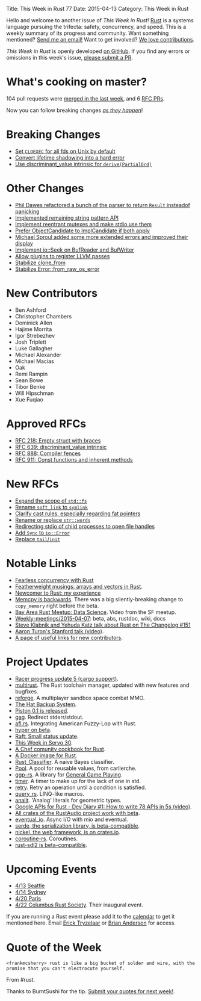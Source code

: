 Title: This Week in Rust 77
Date: 2015-04-13
Category: This Week in Rust

Hello and welcome to another issue of *This Week in Rust*!
[Rust](http://rust-lang.org) is a systems language pursuing the trifecta:
safety, concurrency, and speed. This is a weekly summary of its progress and
community. Want something mentioned? [Send me an
email!](mailto:corey@octayn.net?subject=This%20Week%20in%20Rust%20Suggestion)
Want to get involved? [We love
contributions](https://github.com/rust-lang/rust/wiki/Note-guide-for-new-contributors).

*This Week in Rust* is openly developed [on GitHub](https://github.com/cmr/this-week-in-rust).
If you find any errors or omissions in this week's issue, [please submit a PR](https://github.com/cmr/this-week-in-rust/pulls).

# What's cooking on master?

104 pull requests were [merged in the last week][merged], and 6 [RFC PRs][rfcs].

[merged]: https://github.com/rust-lang/rust/pulls?q=is%3Apr+is%3Amerged+merged%3A2015-04-06..2015-04-13
[rfcs]: https://github.com/rust-lang/rfcs/pulls?q=is%3Apr+is%3Amerged+merged%3A2015-04-06..2015-04-13

Now you can follow breaking changes *[as they happen][BitRust]*!

[BitRust]: http://rawgit.com/mrmonday/bitrust/gh-pages/index.html

# Breaking Changes

* [Set `CLOEXEC` for all fds on Unix by default](https://github.com/rust-lang/rust/pull/24034)
* [Convert lifetime shadowing into a hard error](https://github.com/rust-lang/rust/pull/24057)
* [Use discriminant_value intrinsic for `derive(PartialOrd)`](https://github.com/rust-lang/rust/pull/24270)

# Other Changes

* [Phil Dawes refactored a bunch of the parser to return `Result` insteadof panicking](https://github.com/rust-lang/rust/pull/23857)
* [Implemented remaining string pattern API](https://github.com/rust-lang/rust/pull/23952)
* [Implement reentrant mutexes and make stdio use them](https://github.com/rust-lang/rust/pull/24029)
* [Prefer ObjectCandidate to ImplCandidate if both apply](https://github.com/rust-lang/rust/pull/24056)
* [Michael Sproul added some more extended errors and improved their display](https://github.com/rust-lang/rust/pull/24143)
* [Implement io::Seek on BufReader and BufWriter](https://github.com/rust-lang/rust/pull/24176)
* [Allow plugins to register LLVM passes](https://github.com/rust-lang/rust/pull/24207)
* [Stabilize clone_from](https://github.com/rust-lang/rust/pull/24215)
* [Stabilize Error::from_raw_os_error](https://github.com/rust-lang/rust/pull/24216)

# New Contributors

* Ben Ashford
* Christopher Chambers
* Dominick Allen
* Hajime Morrita
* Igor Strebezhev
* Josh Triplett
* Luke Gallagher
* Michael Alexander
* Michael Macias
* Oak
* Remi Rampin
* Sean Bowe
* Tibor Benke
* Will Hipschman
* Xue Fuqiao

# Approved RFCs

* [RFC 218: Empty struct with braces](https://github.com/rust-lang/rfcs/pull/218)
* [RFC 639: discriminant_value intrinsic](https://github.com/rust-lang/rfcs/pull/639)
* [RFC 888: Compiler fences](https://github.com/rust-lang/rfcs/blob/master/text/0888-compiler-fence-intrinsics.md)
* [RFC 911: Const functions and inherent methods](https://github.com/rust-lang/rfcs/blob/master/text/0911-const-fn.md)

# New RFCs

* [Expand the scope of `std::fs`](https://github.com/rust-lang/rfcs/pull/1044)
* [Rename `soft_link` to `symlink`](https://github.com/rust-lang/rfcs/pull/1048)
* [Clarify cast rules, especially regarding fat pointers](https://github.com/rust-lang/rfcs/pull/1052)
* [Rename or replace `str::words`](https://github.com/rust-lang/rfcs/pull/1054)
* [Redirecting stdio of child processes to open file handles](https://github.com/rust-lang/rfcs/pull/1055)
* [Add `Sync` to `io::Error`](https://github.com/rust-lang/rfcs/pull/1057)
* [Replace `tail`/`init`](https://github.com/rust-lang/rfcs/pull/1058)

# Notable Links

* [Fearless concurrency with Rust](http://blog.rust-lang.org/2015/04/10/Fearless-Concurrency.html)
* [Featherweight musings: arrays and vectors in Rust](http://featherweightmusings.blogspot.com/2015/04/new-tutorial-arrays-and-vectors-in-rust.html).
* [Newcomer to Rust: my experience](http://internals.rust-lang.org/t/newcomer-to-rust-my-experience/1816/1)
* [Memcpy is
  backwards](http://internals.rust-lang.org/t/memcpy-is-backwards/1797). There
  was a big silently-breaking change to `copy_memory` right before the
  beta.
* [Bay Area Rust Meetup: Data Science](https://air.mozilla.org/bay-area-rust-meetup-april-2015/). Video from the SF meetup.
* [Weekly-meetings/2015-04-07][mtg]: beta, abs, rustdoc, wiki, docs
* [Steve Klabnik and Yehuda Katz talk about Rust on The Changelog #151](https://thechangelog.com/151/)
* [Aaron Turon's Stanford talk (video)](https://www.youtube.com/watch?v=O5vzLKg7y-k).
* [A page of useful links for new contributors](http://www.ncameron.org/rust.html).

[mtg]: https://github.com/rust-lang/meeting-minutes/blob/master/weekly-meetings/2015-04-07.md

# Project Updates

* [Racer progress update 5 (cargo support)](http://phildawes.net/blog/2015/04/05/racer5/).
* [multirust](http://users.rust-lang.org/t/multirust-0-0-3/954). The Rust toolchain manager, updated with new features and bugfixes.
* [reforge](https://github.com/tedsta/reforge). A multiplayer sandbox space combat MMO.
* [The Hat Backup System](https://github.com/google/hat-backup).
* [Piston 0.1 is released](http://blog.piston.rs/2015/04/07/piston-0.1/).
* [gag](https://crates.io/crates/gag). Redirect stderr/stdout.
* [afl.rs](https://github.com/kmcallister/afl.rs). Integrating American Fuzzy-Lop with Rust.
* [hyper on beta](http://seanmonstar.com/post/115873169212/hyper-on-beta).
* [Raft: Small status update](http://hoverbear.org/2015/04/09/raft-the-next-generation-3/).
* [This Week in Servo 30](http://blog.servo.org/2015/04/09/twis-30/).
* [A Chef comunity cookbook for Rust](https://supermarket.chef.io/cookbooks/rustlang).
* [A Docker image for Rust](https://registry.hub.docker.com/u/jimmycuadra/rust/).
* [Rust_Classifier](https://github.com/jackm321/Rust_Classifier). A naive Bayes classifier.
* [Pool](https://github.com/carllerche/pool). A pool for reusable values, from carllerche.
* [ggp-rs](https://www.reddit.com/r/rust/comments/3272b8/ggprs_a_library_for_creating_general_game_players/). A library for [General Game Playing](https://class.coursera.org/ggp-003).
* [timer](https://www.reddit.com/r/rust/comments/326x5p/a_betacompatible_timer/). A timer to make up for the lack of one in std.
* [retry](https://github.com/jimmycuadra/retry). Retry an operation until a condition is satisfied.
* [query_rs](https://github.com/Mr-Byte/query_rs). LINQ-like macros.
* [analit](https://github.com/jswrenn/analit). 'Analog' literals for geometric types.
* [Google APIs for Rust - Dev Diary #1: How to write 78 APIs in 5s (video)](https://youtu.be/2U3SpepKaBE).
* [All crates of the RustAudio project work with beta](https://www.reddit.com/r/rust/comments/32b74a/all_rustaudio_crates_now_build_on_the_stable/).
* [eventual_io](https://github.com/carllerche/eventual_io). Async I/O with mio and eventual.
* [serde, the serialization library, is beta-compatible](https://erickt.github.io/blog/2015/04/12/serde-0-dot-3-1-now-compatible-with-beta/).
* [nickel, the web framework, is on crates.io](https://www.reddit.com/r/rust/comments/32dhwb/nickel_is_on_cratesio/).
* [coroutine-rs](https://github.com/rustcc/coroutine-rs). Coroutines.
* [rust-sdl2 is beta-compatible](https://github.com/AngryLawyer/rust-sdl2/commit/00f7df56570b2e7e57df63813692bb7ef53d10a0).

# Upcoming Events

* [4/13 Seattle](https://www.eventbrite.com/e/mozilla-rust-seattle-meetup-tickets-12222326307?aff=erelexporg)
* [4/14 Sydney](http://www.meetup.com/Rust-Sydney/events/221388677/)
* [4/20 Paris](http://www.meetup.com/Rust-Paris)
* [4/22 Columbus Rust Society](http://www.meetup.com/columbus-rs/). Their inaugural event.

If you are running a Rust event please add it to the [calendar] to get
it mentioned here. Email [Erick Tryzelaar][erickt] or [Brian
Anderson][brson] for access.

[calendar]: https://www.google.com/calendar/embed?src=apd9vmbc22egenmtu5l6c5jbfc%40group.calendar.google.com
[erickt]: mailto:erick.tryzelaar@gmail.com
[brson]: mailto:banderson@mozilla.com

# Quote of the Week

```
<frankmcsherry> rust is like a big bucket of solder and wire, with the promise that you can't electrocute yourself.
```

From #rust.

Thanks to BurntSushi for the tip. [Submit your quotes for next week!][submit].

[submit]: http://users.rust-lang.org/t/twir-quote-of-the-week/328
